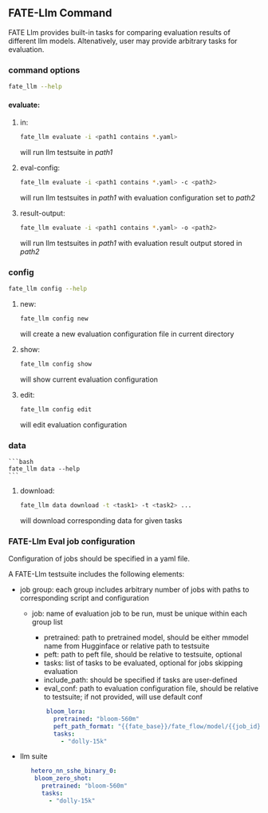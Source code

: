 
## FATE-Llm Command

FATE Llm provides built-in tasks for comparing evaluation results of different llm models. 
Altenatively, user may provide arbitrary tasks for evaluation.

### command options

```bash
fate_llm --help
```

#### evaluate:


1. in:

   ```bash
   fate_llm evaluate -i <path1 contains *.yaml>
   ```

   will run llm testsuite in
   *path1*

2. eval-config:

    ```bash
    fate_llm evaluate -i <path1 contains *.yaml> -c <path2>
    ```
  

   will run llm testsuites in *path1* with evaluation configuration set to *path2*

3. result-output:

    ```bash
    fate_llm evaluate -i <path1 contains *.yaml> -o <path2>
    ```

    will run llm testsuites in *path1* with evaluation result output stored in *path2*

### config

```bash
fate_llm config --help
```

1. new:
    ```bash
    fate_llm config new
    ```

    will create a new evaluation configuration file in current directory

2. show:

    ```bash
    fate_llm config show
    ```

    will show current evaluation configuration 

3. edit:

    ```bash
    fate_llm config edit 
    ```

    will edit evaluation configuration

### data
    
    ```bash
    fate_llm data --help
    ```
1. download:

    ```bash
    fate_llm data download -t <task1> -t <task2> ...
    ```

    will download corresponding data for given tasks 


### FATE-Llm Eval job configuration

Configuration of jobs should be specified in a yaml file. 

A FATE-Llm testsuite includes the following elements:

- job group: each group includes arbitrary number of jobs with paths
  to corresponding script and configuration

    - job: name of evaluation job to be run, must be unique within each group
      list
        - pretrained: path to pretrained model, should be either mmodel name from Hugginface or relative path to
          testsuite
        - peft: path to peft file, should be relative to testsuite, 
          optional
        - tasks: list of tasks to be evaluated, optional for jobs skipping evaluation
        - include_path: should be specified if tasks are user-defined
        - eval_conf: path to evaluation configuration file, should be
          relative to testsuite; if not provided, will use default conf

      ```yaml
          bloom_lora:
            pretrained: "bloom-560m"
            peft_path_format: "{{fate_base}}/fate_flow/model/{{job_id}}/guest/{{party_id}}/{{model_task_name}}/0/output/output_model/model_directory"
            tasks:
              - "dolly-15k"

      ```

- llm suite

  ```yaml
     hetero_nn_sshe_binary_0:
      bloom_zero_shot:
        pretrained: "bloom-560m"
        tasks:
          - "dolly-15k"
  ```
